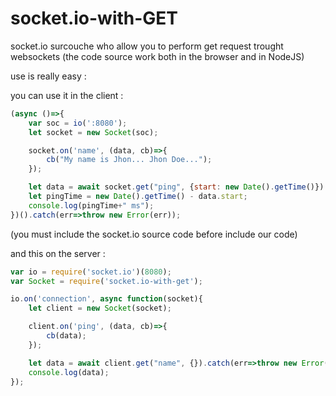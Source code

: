 # socket.io-with-GET
socket.io surcouche who allow you to perform get request trought websockets
(the code source work both in the browser and in NodeJS)

use is really easy :

you can use it in the client :
```js
(async ()=>{
	var soc = io(':8080');
	let socket = new Socket(soc);

	socket.on('name', (data, cb)=>{
		cb("My name is Jhon... Jhon Doe...");
	});

	let data = await socket.get("ping", {start: new Date().getTime()}).catch(err=>throw new Error(err));
	let pingTime = new Date().getTime() - data.start;
	console.log(pingTime+" ms");
})().catch(err=>throw new Error(err));
```
(you must include the socket.io source code before include our code)


and this on the server :
```js
var io = require('socket.io')(8080);
var Socket = require('socket.io-with-get');

io.on('connection', async function(socket){
	let client = new Socket(socket);

	client.on('ping', (data, cb)=>{
		cb(data);
	});

	let data = await client.get("name", {}).catch(err=>throw new Error(err));
	console.log(data);
});
```
